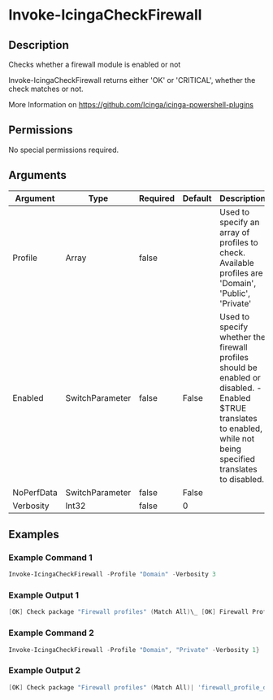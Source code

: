 
# Invoke-IcingaCheckFirewall

## Description

Checks whether a firewall module is enabled or not

Invoke-IcingaCheckFirewall returns either 'OK' or 'CRITICAL', whether the check matches or not.

More Information on https://github.com/Icinga/icinga-powershell-plugins

## Permissions

No special permissions required.

## Arguments

| Argument | Type | Required | Default | Description |
| ---      | ---  | ---      | ---     | ---         |
| Profile | Array | false |  | Used to specify an array of profiles to check. Available profiles are 'Domain', 'Public', 'Private' |
| Enabled | SwitchParameter | false | False | Used to specify whether the firewall profiles should be enabled or disabled.  -Enabled $TRUE translates to enabled, while not being specified translates to disabled. |
| NoPerfData | SwitchParameter | false | False |  |
| Verbosity | Int32 | false | 0 |  |

## Examples

### Example Command 1

```powershell
Invoke-IcingaCheckFirewall -Profile "Domain" -Verbosity 3
```

### Example Output 1

```powershell
[OK] Check package "Firewall profiles" (Match All)\_ [OK] Firewall Profile Domain is True| 'firewall_profile_domain'=True;;
```

### Example Command 2

```powershell
Invoke-IcingaCheckFirewall -Profile "Domain", "Private" -Verbosity 1}
```

### Example Output 2

```powershell
[OK] Check package "Firewall profiles" (Match All)| 'firewall_profile_domain'=True;; 'firewall_profile_private'=True;;
```
